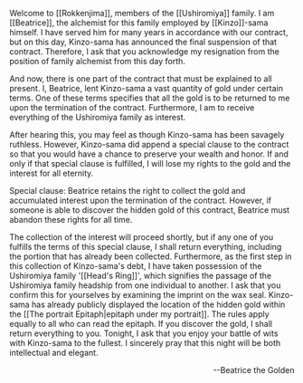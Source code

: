 Welcome to [[Rokkenjima]], members of the [[Ushiromiya]] family.
I am [[Beatrice]], the alchemist for this family employed by [[Kinzo]]-sama himself.
I have served him for many years in accordance with our contract, but on this day, Kinzo-sama has announced the final suspension of that contract.
Therefore, I ask that you acknowledge my resignation from the position of family alchemist from this day forth.

And now, there is one part of the contract that must be explained to all present.
I, Beatrice, lent Kinzo-sama a vast quantity of gold under certain terms.
One of these terms specifies that all the gold is to be returned to me upon the termination of the contract. Furthermore, I am to receive everything of the Ushiromiya family as interest.

After hearing this, you may feel as though Kinzo-sama has been savagely ruthless.
However, Kinzo-sama did append a special clause to the contract so that you would have a chance to preserve your wealth and honor. If and only if that special clause is fulfilled, I will lose my rights to the gold and the interest for all eternity.

Special clause:
Beatrice retains the right to collect the gold and accumulated interest upon the termination of the contract.
However, if someone is able to discover the hidden gold of this contract, Beatrice must abandon these rights for all time.

The collection of the interest will proceed shortly, but if any one of you fulfills the terms of this special clause, I shall return everything, including the portion that has already been collected.
Furthermore, as the first step in this collection of Kinzo-sama's debt, I have taken possession of the Ushiromiya family '[[Head's Ring]]', which signifies the passage of the Ushiromiya family headship from one individual to another.
I ask that you confirm this for yourselves by examining the imprint on the wax seal.
Kinzo-sama has already publicly displayed the location of the hidden gold within the [[The portrait Epitaph|epitaph under my portrait]].
The rules apply equally to all who can read the epitaph.
If you discover the gold, I shall return everything to you.
Tonight, I ask that you enjoy your battle of wits with Kinzo-sama to the fullest. I sincerely pray that this night will be both intellectual and elegant.
<p align="right">--Beatrice the Golden</p>
